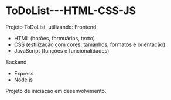 # ToDoList---HTML-CSS-JS

Projeto ToDoList, utilizando:
Frontend

- HTML (botões, formuários, texto)
- CSS (estilização com cores, tamanhos, formatos e orientação)
- JavaScript (funções e funcionalidades)

Backend

- Express
- Node js

Projeto de iniciação em desenvolvimento.
